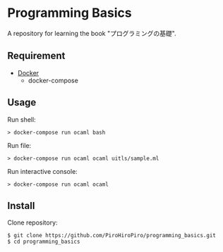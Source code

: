 # Programming Basics

A repository for learning the book "プログラミングの基礎".

## Requirement

- [Docker](https://www.docker.com/)
  - docker-compose

## Usage

Run shell:

```console
> docker-compose run ocaml bash
```

Run file:

```console
> docker-compose run ocaml ocaml uitls/sample.ml
```

Run interactive console:

```console
> docker-compose run ocaml ocaml
```

## Install

Clone repository:

```console
$ git clone https://github.com/PiroHiroPiro/programming_basics.git
$ cd programming_basics
```
